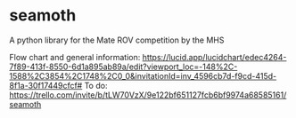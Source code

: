 # seamoth
A python library for the Mate ROV competition by the MHS

Flow chart and general information: https://lucid.app/lucidchart/edec4264-7f89-413f-8550-6d1a895ab89a/edit?viewport_loc=-148%2C-1588%2C3854%2C1748%2C0_0&invitationId=inv_4596cb7d-f9cd-415d-8f1a-30f17449cfcf#
To do: https://trello.com/invite/b/tLW70VzX/9e122bf651127fcb6bf9974a68585161/seamoth

